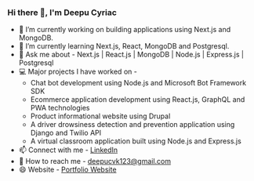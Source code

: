 <h3>Hi there 👋, I'm Deepu Cyriac</h3>
<ul>
<li>🔭 I’m currently working on building applications using Next.js and MongoDB.</li>
<li>🌱 I’m currently learning Next.js, React, MongoDB and Postgresql.</li>
<li>💬 Ask me about - Next.js | React.js | MongoDB | Node.js | Express.js | Postgresql</li>
<li>💻 Major projects I have worked on -<br> 
  <ul>
    <li>Chat bot development using Node.js and Microsoft Bot Framework SDK</li>
    <li>Ecommerce application development using React.js, GraphQL and PWA technologies</li>
    <li>Product informational website using Drupal</li>
    <li>A driver drowsiness detection and prevention application using Django and Twilio API</li>
    <li>A virtual classroom application built using Node.js and Express.js</li>
  </ul>
</li>
<li>📫 Connect with me - <a href="https://www.linkedin.com/in/deepu-cyriac-380573160">LinkedIn</a></li>
<li>💬 How to reach me - <a href="deepucvk123@gmail.com">deepucvk123@gmail.com</a></li>
<li>😄 Website - <a href="https://deepu-cyriac.github.io/" target="__blank">Portfolio Website</a></li>
</ul>

